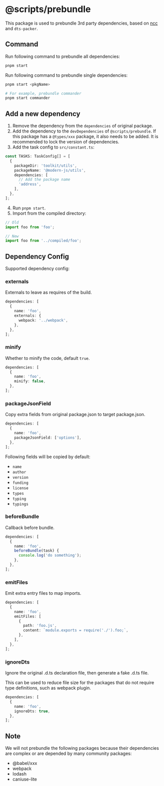 # @scripts/prebundle

This package is used to prebundle 3rd party dependencies, based on [ncc](https://github.com/vercel/ncc) and `dts-packer`.

## Command

Run following command to prebundle all dependencies:

```bash
pnpm start
```

Run following command to prebundle single dependencies:

```bash
pnpm start <pkgName>

# For example, prebundle commander
pnpm start commander
```

## Add a new dependency

1. Remove the dependency from the `dependencies` of original package.
2. Add the dependency to the `devDependencies` of `@scripts/prebundle`. If this package has a `@types/xxx` package, it also needs to be added. It is recommended to lock the version of dependencies.
3. Add the task config to `src/constant.ts`:

```ts
const TASKS: TaskConfig[] = [
  {
    packageDir: 'toolkit/utils',
    packageName: '@modern-js/utils',
    dependencies: [
      // Add the package name
      'address',
    ],
  },
];
```

4. Run `pnpm start`.
5. Import from the compiled directory:

```ts
// Old
import foo from 'foo';

// New
import foo from '../compiled/foo';
```

## Dependency Config

Supported dependency config:

### externals

Externals to leave as requires of the build.

```ts
dependencies: [
  {
    name: 'foo',
    externals: {
      webpack: '../webpack',
    },
  },
];
```

### minify

Whether to minify the code, default `true`.

```ts
dependencies: [
  {
    name: 'foo',
    minify: false,
  },
];
```

### packageJsonField

Copy extra fields from original package.json to target package.json.

```ts
dependencies: [
  {
    name: 'foo',
    packageJsonField: ['options'],
  },
];
```

Following fields will be copied by default:

- `name`
- `author`
- `version`
- `funding`
- `license`
- `types`
- `typing`
- `typings`

### beforeBundle

Callback before bundle.

```ts
dependencies: [
  {
    name: 'foo',
    beforeBundle(task) {
      console.log('do something');
    },
  },
];
```

### emitFiles

Emit extra entry files to map imports.

```ts
dependencies: [
  {
    name: 'foo',
    emitFiles: [
      {
        path: 'foo.js',
        content: `module.exports = require('./').foo;`,
      },
    ],
  },
];
```

### ignoreDts

Ignore the original .d.ts declaration file, then generate a fake .d.ts file.

This can be used to reduce file size for the packages that do not require type definitions, such as webpack plugin.

```ts
dependencies: [
  {
    name: 'foo',
    ignoreDts: true,
  },
];
```

## Note

We will not prebundle the following packages because their dependencies are complex or are depended by many community packages:

- @babel/xxx
- webpack
- lodash
- caniuse-lite
